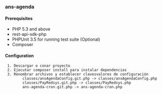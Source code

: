 ### ans-agenda

#### Prerequisites

 * PHP 5.3 and above
 * rest-api-sdk-php
 * PHPUnit 3.5 for running test suite (Optional)
 * Composer

#### Configuration
  
	 1. Descargar o conar proyecto
	 2. Ejecutar composer install para instalar dependencias
	 3. Renombrar archivos y establecer clavesvalores de configuración
	 		classes/ansAgendaConfig.git.php -> classes/ansAgendaConfig.php
	 		classes/PayRedsys.git.php -> classes/PayRedsys.php
	 		ans-agenda-cron.git.php -> ans-agenda-cron.php





